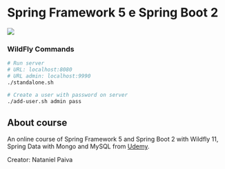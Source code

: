 # Spring Framework 5 e Spring Boot 2
![](https://img.shields.io/badge/status-completed-brightgreen)

### WildFly Commands

```bash
# Run server
# URL: localhost:8080
# URL admin: localhost:9990
./standalone.sh

# Create a user with password on server
./add-user.sh admin pass
```

## About course

An online course of Spring Framework 5 and Spring Boot 2 with Wildfly 11, Spring Data with Mongo and MySQL from [Udemy](https://www.udemy.com/course/spring-framework-5-spring-boot-2/).

Creator: Nataniel Paiva